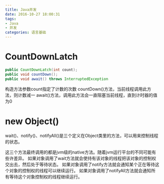 ```yaml
---
title: Java并发
date: 2016-10-27 18:00:31
tags: 
- Java
- 并发
categories: 语言基础
---
```


# CountDownLatch
```java
public CountDownLatch(int count);
public void countDown();
public void await() throws InterruptedException
```
构造方法参数count指定了计数的次数
countDown()方法，当前线程调用此方法，则计数减一
await()方法，调用此方法会一直阻塞当前线程，直到计时器的值为0

# new Object()

wait()、notify()、notifyAll()是三个定义在Object类里的方法，可以用来控制线程的状态。

这三个方法最终调用的都是jvm级的native方法。随着jvm运行平台的不同可能有些许差异。
如果对象调用了wait方法就会使持有该对象的线程把该对象的控制权交出去，然后处于等待状态。
如果对象调用了notify方法就会通知某个正在等待这个对象的控制权的线程可以继续运行。
如果对象调用了notifyAll方法就会通知所有等待这个对象控制权的线程继续运行。